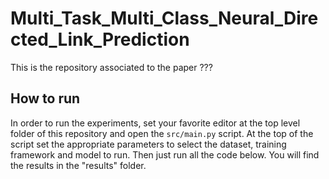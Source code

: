 # Multi_Task_Multi_Class_Neural_Directed_Link_Prediction

This is the repository associated to the paper ???

## How to run

In order to run the experiments, set your favorite editor at the top level folder of this repository and open the `src/main.py` script. At the top of the script set the appropriate parameters to select the dataset, training framework and model to run. Then just run all the code below. You will find the results in the "results" folder.
